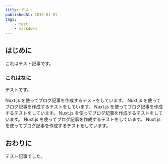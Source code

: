 ```yaml
---
title: テスト
publishedAt: 2019-01-01
tags:
    - test
    - markdown
---
```


## はじめに

これはテスト記事です。

### これはなに

テストです。

Nuxt.js を使ってブログ記事を作成するテストをしています。
Nuxt.js を使ってブログ記事を作成するテストをしています。
Nuxt.js を使ってブログ記事を作成するテストをしています。
Nuxt.js を使ってブログ記事を作成するテストをしています。
Nuxt.js を使ってブログ記事を作成するテストをしています。
Nuxt.js を使ってブログ記事を作成するテストをしています。

## おわりに

テスト記事でした。
